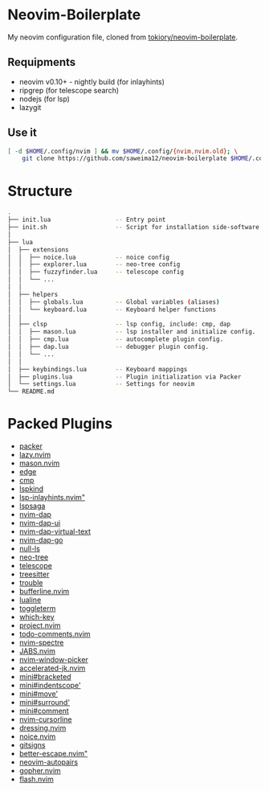 # Neovim-Boilerplate

My neovim configuration file, cloned from [tokiory/neovim-boilerplate](https://github.com/tokiory/neovim-boilerplate).

## Requipments

- neovim v0.10+ - nightly build (for inlayhints)
- ripgrep (for telescope search)
- nodejs (for lsp)
- lazygit

## Use it

```bash
[ -d $HOME/.config/nvim ] && mv $HOME/.config/{nvim,nvim.old}; \
    git clone https://github.com/saweima12/neovim-boilerplate $HOME/.config/nvim
```

# Structure

```bash
.
├── init.lua                  -- Entry point
├── init.sh                   -- Script for installation side-software (aka packer)
│
├── lua
│  ├── extensions
│  │  ├── noice.lua           -- noice config
│  │  ├── explorer.lua        -- neo-tree config
│  │  ├── fuzzyfinder.lua     -- telescope config
│  │  └── ...
│  │
│  ├── helpers
│  │  ├── globals.lua         -- Global variables (aliases)
│  │  └── keyboard.lua        -- Keyboard helper functions
│  │
│  ├── clsp                   -- lsp config, include: cmp, dap
│  │  ├── mason.lua           -- lsp installer and initialize config.
│  │  ├── cmp.lua             -- autocomplete plugin config.
│  │  ├── dap.lua             -- debugger plugin config.
│  │  └── ...
│  │
│  ├── keybindings.lua        -- Keyboard mappings
│  ├── plugins.lua            -- Plugin initialization via Packer
│  └── settings.lua           -- Settings for neovim
└── README.md
```

# Packed Plugins
- [packer](https://github.com/wbthomason/packer.nvim)
- [lazy.nvim](https://github.com/folke/lazy.nvim)
- [mason.nvim](https://github.com/williamboman/mason.nvim)
- [edge](https://github.com/sainnhe/edge)
- [cmp](https://github.com/hrsh7th/nvim-cmp)
- [lspkind](https://github.com/onsails/lspkind.nvim)
- [lsp-inlayhints.nvim"](https://github.com/lvimuser/lsp-inlayhints.nvim)
- [lspsaga](https://github.com/nvimdev/lspsaga.nvim)
- [nvim-dap](https://github.com/mfussenegger/nvim-dap)
- [nvim-dap-ui](https://github.com/rcarriga/nvim-dap-ui)
- [nvim-dap-virtual-text](https://github.com/theHamsta/nvim-dap-virtual-text)
- [nvim-dap-go](https://github.com/leoluz/nvim-dap-go)
- [null-ls](https://github.com/jose-elias-alvarez/null-ls.nvim)
- [neo-tree](https://github.com/nvim-neo-tree/neo-tree.nvim)
- [telescope](https://github.com/nvim-telescope/telescope.nvim)
- [treesitter](https://github.com/tree-sitter/tree-sitter)
- [trouble](https://github.com/folke/trouble.nvim)
- [bufferline.nvim](https://github.com/akinsho/bufferline.nvim)
- [lualine](https://github.com/nvim-lualine/lualine.nvim)
- [toggleterm](https://github.com/akinsho/toggleterm.nvim)
- [which-key](https://github.com/folke/which-key.nvim)
- [project.nvim](https://github.com/ahmedkhalf/project.nvim)
- [todo-comments.nvim](https://github.com/folke/todo-comments.nvim)
- [nvim-spectre](https://github.com/nvim-pack/nvim-spectre)
- [JABS.nvim](https://github.com/matbme/JABS.nvim)
- [nvim-window-picker](https://github.com/s1n7ax/nvim-window-picker)
- [accelerated-jk.nvim](https://github.com/rainbowhxch/accelerated-jk.nvim)
- [mini#bracketed](https://github.com/echasnovski/mini.nvim/blob/main/readmes/mini-bracketed.md)
- [mini#indentscope'](https://github.com/echasnovski/mini.nvim/blob/main/readmes/mini-indentscope.md)
- [mini#move'](https://github.com/echasnovski/mini.nvim/blob/main/readmes/mini-move.md)
- [mini#surround'](https://github.com/echasnovski/mini.nvim/blob/main/readmes/mini-surround.md)
- [mini#comment](https://github.com/echasnovski/mini.nvim/blob/main/readmes/mini-comment.md)
- [nvim-cursorline](https://github.com/yamatsum/nvim-cursorline)
- [dressing.nvim](https://github.com/stevearc/dressing.nvim)
- [noice.nvim](https://github.com/folke/noice.nvim)
- [gitsigns](https://github.com/lewis6991/gitsigns.nvim)
- [better-escape.nvim"](https://github.com/max397574/better-escape.nvim)
- [neovim-autopairs](https://github.com/windwp/nvim-autopairs)
- [gopher.nvim](https://github.com/olexsmir/gopher.nvim)
- [flash.nvim](https://github.com/folke/flash.nvim)
